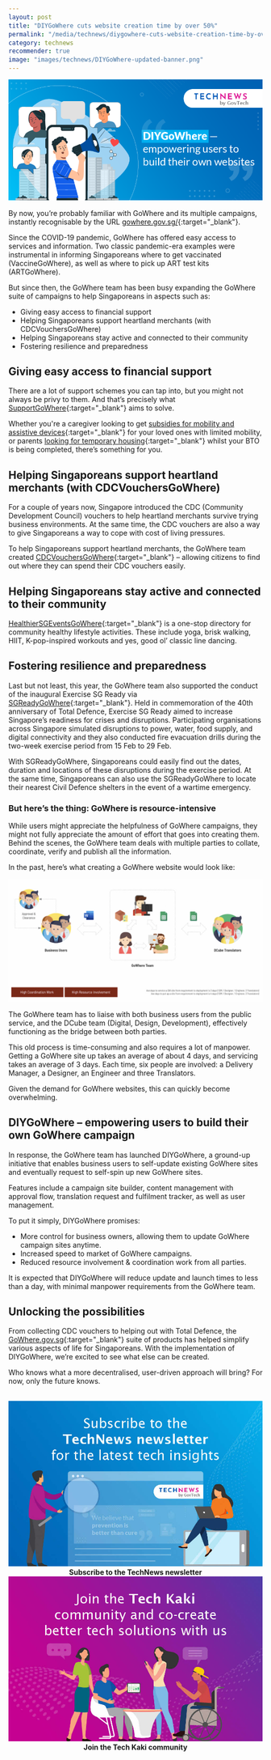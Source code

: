 ```yaml
---
layout: post
title: "DIYGoWhere cuts website creation time by over 50%"
permalink: "/media/technews/diygowhere-cuts-website-creation-time-by-over-50-percent"
category: technews
recommender: true
image: "images/technews/DIYGoWhere-updated-banner.png"
---
```


![DIYGoWhere: Empowering users to build their own websites](/images/technews/DIYGoWhere-updated-banner.png)

By now, you’re probably familiar with GoWhere and its multiple campaigns, instantly recognisable by the URL [gowhere.gov.sg/](https://www.gowhere.gov.sg/){:target="_blank"}.

Since the COVID-19 pandemic, GoWhere has offered easy access to services and information. Two classic pandemic-era examples were instrumental in informing Singaporeans where to get vaccinated (VaccineGoWhere), as well as where to pick up ART test kits (ARTGoWhere). 

But since then, the GoWhere team has been busy expanding the GoWhere suite of campaigns to help Singaporeans in aspects such as:

- Giving easy access to financial support
- Helping Singaporeans support heartland merchants (with CDCVouchersGoWhere)
- Helping Singaporeans stay active and connected to their community
- Fostering resilience and preparedness

## Giving easy access to financial support

There are a lot of support schemes you can tap into, but you might not always be privy to them. And that’s precisely what [SupportGoWhere](https://supportgowhere.life.gov.sg/){:target="_blank"} aims to solve.

Whether you're a caregiver looking to get [subsidies for mobility and assistive devices](https://supportgowhere.life.gov.sg/schemes/SMF/seniors-mobility-enabling-fund){:target="_blank"} for your loved ones with limited mobility, or parents [looking for temporary housing](https://supportgowhere.life.gov.sg/schemes/PPHS/parenthood-provisional-housing-scheme){:target="_blank"} whilst your BTO is being completed, there’s something for you.

## Helping Singaporeans support heartland merchants (with CDCVouchersGoWhere)

For a couple of years now, Singapore introduced the CDC (Community Development Council) vouchers to help heartland merchants survive trying business environments. At the same time, the CDC vouchers are also a way to give Singaporeans a way to cope with cost of living pressures. 

To help Singaporeans support heartland merchants, the GoWhere team created [CDCVouchersGoWhere](https://www.gowhere.gov.sg/cdcvouchers){:target="_blank"} – allowing citizens to find out where they can spend their CDC vouchers easily.

## Helping Singaporeans stay active and connected to their community 

[HealthierSGEventsGoWhere](https://www.gowhere.gov.sg/hsgevents/){:target="_blank"} is a one-stop directory for community healthy lifestyle activities. These include yoga, brisk walking, HIIT, K-pop-inspired workouts and yes, good ol’ classic line dancing. 

## Fostering resilience and preparedness 

Last but not least, this year, the GoWhere team also supported the conduct of the inaugural Exercise SG Ready via [SGReadyGoWhere](https://www.gowhere.gov.sg/sgready/){:target="_blank"}. Held in commemoration of the 40th anniversary of Total Defence, Exercise SG Ready aimed to increase Singapore’s readiness for crises and disruptions. Participating organisations across Singapore simulated disruptions to power, water, food supply, and digital connectivity and they also conducted fire evacuation drills during the two-week exercise period from 15 Feb to 29 Feb. 

With SGReadyGoWhere, Singaporeans could easily find out the dates, duration and locations of these disruptions during the exercise period. At the same time, Singaporeans can also use the SGReadyGoWhere to locate their nearest Civil Defence shelters in the event of a wartime emergency.

### But here’s the thing: GoWhere is resource-intensive  

While users might appreciate the helpfulness of GoWhere campaigns, they might not fully appreciate the amount of effort that goes into creating them. Behind the scenes, the GoWhere team deals with multiple parties to collate, coordinate, verify and publish all the information. 

In the past, here’s what creating a GoWhere website would look like:

![Process of creating a GoWhere website in the past](/images/technews/DIYGoWhere-article-infographic.jpg)

The GoWhere team has to liaise with both business users from the public service, and the DCube team (Digital, Design, Development), effectively functioning as the bridge between both parties.

This old process is time-consuming and also requires a lot of manpower. Getting a GoWhere site up takes an average of about 4 days, and servicing takes an average of 3 days. Each time, six people are involved: a Delivery Manager, a Designer, an Engineer and three Translators.

Given the demand for GoWhere websites, this can quickly become overwhelming.

## DIYGoWhere – empowering users to build their own GoWhere campaign 

In response, the GoWhere team has launched DIYGoWhere, a ground-up initiative that enables business users to self-update existing GoWhere sites and eventually request to self-spin up new GoWhere sites.

Features include a campaign site builder, content management with approval flow, translation request and fulfilment tracker, as well as user management.

To put it simply, DIYGoWhere promises:

- More control for business owners, allowing them to update GoWhere campaign sites anytime.
- Increased speed to market of GoWhere campaigns.
- Reduced resource involvement & coordination work from all parties.

It is expected that DIYGoWhere will reduce update and launch times to less than a day, with minimal manpower requirements from the GoWhere team. 

## Unlocking the possibilities

From collecting CDC vouchers to helping out with Total Defence, the [GoWhere.gov.sg](https://www.gowhere.gov.sg/){:target="_blank"} suite of products has helped simplify various aspects of life for Singaporeans. With the implementation of DIYGoWhere, we’re excited to see what else can be created. 

Who knows what a more decentralised, user-driven approach will bring? For now, only the future knows.







<br>

<div class="row">
  <div class="col" style="text-align: center">
    <a href="https://go.gov.sg/tnblog-to-tnsub" target="_blank">	 	    
      <img src="/images/technews/TN_footer.png" alt="Subscribe to the TechNews newsletter" /></a>
    <figcaption><b>Subscribe to the TechNews newsletter</b></figcaption>
  </div>

  <div class="col" style="text-align: center">
    <a href="https://go.gov.sg/tnblog-to-tkcommunity" target="_blank">		  
      <img src="/images/technews/TK_footer.png" alt="Join the Tech Kaki community" /></a>
    <figcaption><b>Join the Tech Kaki community</b></figcaption>
  </div>
